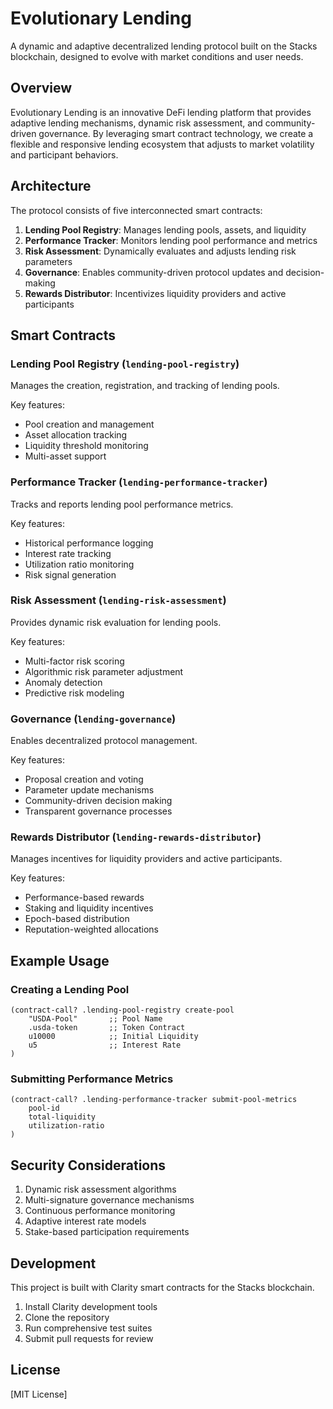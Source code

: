 # Evolutionary Lending

A dynamic and adaptive decentralized lending protocol built on the Stacks blockchain, designed to evolve with market conditions and user needs.

## Overview

Evolutionary Lending is an innovative DeFi lending platform that provides adaptive lending mechanisms, dynamic risk assessment, and community-driven governance. By leveraging smart contract technology, we create a flexible and responsive lending ecosystem that adjusts to market volatility and participant behaviors.

## Architecture

The protocol consists of five interconnected smart contracts:

1. **Lending Pool Registry**: Manages lending pools, assets, and liquidity
2. **Performance Tracker**: Monitors lending pool performance and metrics
3. **Risk Assessment**: Dynamically evaluates and adjusts lending risk parameters
4. **Governance**: Enables community-driven protocol updates and decision-making
5. **Rewards Distributor**: Incentivizes liquidity providers and active participants

## Smart Contracts

### Lending Pool Registry (`lending-pool-registry`)

Manages the creation, registration, and tracking of lending pools.

Key features:
- Pool creation and management
- Asset allocation tracking
- Liquidity threshold monitoring
- Multi-asset support

### Performance Tracker (`lending-performance-tracker`)

Tracks and reports lending pool performance metrics.

Key features:
- Historical performance logging
- Interest rate tracking
- Utilization ratio monitoring
- Risk signal generation

### Risk Assessment (`lending-risk-assessment`)

Provides dynamic risk evaluation for lending pools.

Key features:
- Multi-factor risk scoring
- Algorithmic risk parameter adjustment
- Anomaly detection
- Predictive risk modeling

### Governance (`lending-governance`)

Enables decentralized protocol management.

Key features:
- Proposal creation and voting
- Parameter update mechanisms
- Community-driven decision making
- Transparent governance processes

### Rewards Distributor (`lending-rewards-distributor`)

Manages incentives for liquidity providers and active participants.

Key features:
- Performance-based rewards
- Staking and liquidity incentives
- Epoch-based distribution
- Reputation-weighted allocations

## Example Usage

### Creating a Lending Pool

```clarity
(contract-call? .lending-pool-registry create-pool
    "USDA-Pool"       ;; Pool Name
    .usda-token       ;; Token Contract
    u10000            ;; Initial Liquidity
    u5                ;; Interest Rate
)
```

### Submitting Performance Metrics

```clarity
(contract-call? .lending-performance-tracker submit-pool-metrics
    pool-id
    total-liquidity
    utilization-ratio
)
```

## Security Considerations

1. Dynamic risk assessment algorithms
2. Multi-signature governance mechanisms
3. Continuous performance monitoring
4. Adaptive interest rate models
5. Stake-based participation requirements

## Development

This project is built with Clarity smart contracts for the Stacks blockchain.

1. Install Clarity development tools
2. Clone the repository
3. Run comprehensive test suites
4. Submit pull requests for review

## License

[MIT License]
